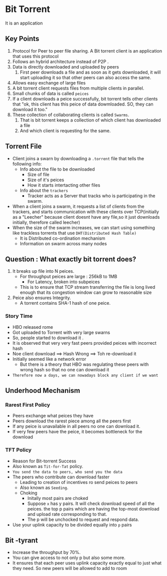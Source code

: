 # Bit Torrent

It is an application

## Key Points

1) Protocol for Peer to peer file sharing. A Bit torrent client is an application that uses this protocol
2) Follows an hybrid architecture instead of P2P .
3) Data is directly downloaded and uploaded by peers
   1) First peer downloads a file and as soon as it gets downloaded, it will start uploading it so that other peers can also access the same.
4) Allows easy exchange of large files
5) A bit torrent client requests files from multiple clients in parallel.
6) Small chunks of data is called `peices`
7) If a client downloads a peice successfully, bit torrent tells other clients that "ok, this client has this peice of data dowmloaded. SO, they can download it too."
8) These collection of collaborating clients is called `Swarms`.
   1) That is bit torrent keeps a collection of which client has downloaded a file
   2) And which client is requesting for the same.

## Torrent File

- Client joins a swarn by downloading a `.torrent` file that tells the following info:
  - Info about the file to be downloaded
    - Size of file
    - Size of it's peices
    - How it starts intertacting other files
  - Info about the `trackers`
    - Tracker acts as a Server that tracks who is participating in the swarm.
- When a client joins a swarm, it requests a list of clients from the trackers, and starts communication with these clients over TCP(initially as a "Leecher" because client doesnt have any file,so it just downloads initially, therefore called leecher)
- When the size of the swarm increases, we can start using something like trackless torrents that use `DHT(Distributed Hash Table)`
  - It is Distributed co-ordination mechanism
  - Information on swarm across many nodes

## Question : What exactly bit torrent does?

1) It breaks up file into N peices.
   - For throughput peices are large : 256kB to 1MB
     - For Latency, broken into subpeices
   - This is to ensure that TCP stream transferring the file is long lived enough that its congestion window can grow to reasonable size
2) Peice also ensures Integrity.
   - A torrent contains SHA-1 hash of one peice.
  
### Story Time

- HBO released rome
- Got uploaded to Torrent with very large swarns
- So, people started to download it .
- It is observed that very very fast peers provided peices with incorrect hash
- Noe client download ==> Hash Wrong ==> Toh re-download it
- Initially seemed like a network error
  - But there is a theory that HBO was regulating these peers with wrong hash so that no one can download it
- `Therefore now a days, we can nowadays block any client if we want`

## Underhood Mechanism

### Rarest First Policy

- Peers exchange what peices they have
- Peers download the rarest piece  among all the peers first
- If any peice is unavailable in all peers no one can download it.
- If very few peers have the peice, it becomes bottleneck for the download

### TFT Policy

- Reason for Bit-torrent Success
- Also known as `Tit-for-Tat` policy.
- `You send the data to peers, who send you the data`
- The peers who contribute can download faster
  - Leading to creation of incentives ro send peices to peers
  - Also known as `Seeding`.
  - Choking
    - Initally most pairs are choked
    - Suppose `x` has y pairs. It will check download speed of all the peices. the top p pairs which are having the top-most download and upload rate corresponding to that.
    - The p will be unchocked to request and respond data.
- Use your uplink capacity to be divided equally into  `p` pairs
  
## Bit -tyrant

- Increase the throughput by 70%.
- You can give access to not only p but also some more.
- It ensures that each peer uses uplink capacity exactly equal to just what they need. So new peers will be allowed to add to room 
